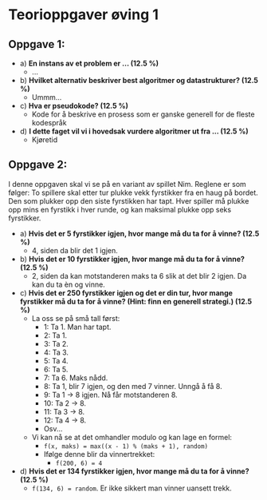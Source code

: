 # Teorioppgaver øving 1
## Oppgave 1:
 - a) **En instans av et problem er ... (12.5 %)**
   - ...
 - b) **Hvilket alternativ beskriver best algoritmer og datastrukturer? (12.5 %)**
   - Ummm...
 - c) **Hva er pseudokode? (12.5 %)**
   - Kode for å beskrive en prosess som er ganske generell for de fleste kodespråk
 - d) **I dette faget vil vi i hovedsak vurdere algoritmer ut fra ... (12.5 %)**
   - Kjøretid

## Oppgave 2:
I denne oppgaven skal vi se på en variant av spillet Nim. Reglene er som følger: To spillere skal etter tur plukke vekk fyrstikker fra en haug på bordet. Den som plukker opp den siste fyrstikken har tapt. Hver spiller må plukke opp mins en fyrstikk i hver runde, og kan maksimal plukke opp seks fyrstikker.
 - a) **Hvis det er 5 fyrstikker igjen, hvor mange må du ta for å vinne? (12.5 %)**
   - 4, siden da blir det 1 igjen.
 - b) **Hvis det er 10 fyrstikker igjen, hvor mange må du ta for å vinne? (12.5 %)**
   - 2, siden da kan motstanderen maks ta 6 slik at det blir 2 igjen. Da kan du ta èn og vinne.
 - c) **Hvis det er 250 fyrstikker igjen og det er din tur, hvor mange fyrstikker må du ta for å vinne? (Hint: finn en generell strategi.) (12.5 %)**
   - La oss se på små tall først:
     - 1: Ta 1. Man har tapt.
     - 2: Ta 1.
     - 3: Ta 2.
     - 4: Ta 3.
     - 5: Ta 4.
     - 6: Ta 5.
     - 7: Ta 6. Maks nådd.
     - 8: Ta 1, blir 7 igjen, og den med 7 vinner. Unngå å få 8.
     - 9: Ta 1 -> 8 igjen. Nå får motstanderen 8.
     - 10: Ta 2 -> 8.
     - 11: Ta 3 -> 8.
     - 12: Ta 4 -> 8.
     - Osv...
   - Vi kan nå se at det omhandler modulo og kan lage en formel:
     - `f(x, maks) = max((x - 1) % (maks + 1), random)`
     - Ifølge denne blir da vinnertrekket:
       - `f(200, 6) = 4`
 - d) **Hvis det er 134 fyrstikker igjen, hvor mange må du ta for å vinne? (12.5 %)**
   - `f(134, 6) = random`. Er ikke sikkert man vinner uansett trekk.
